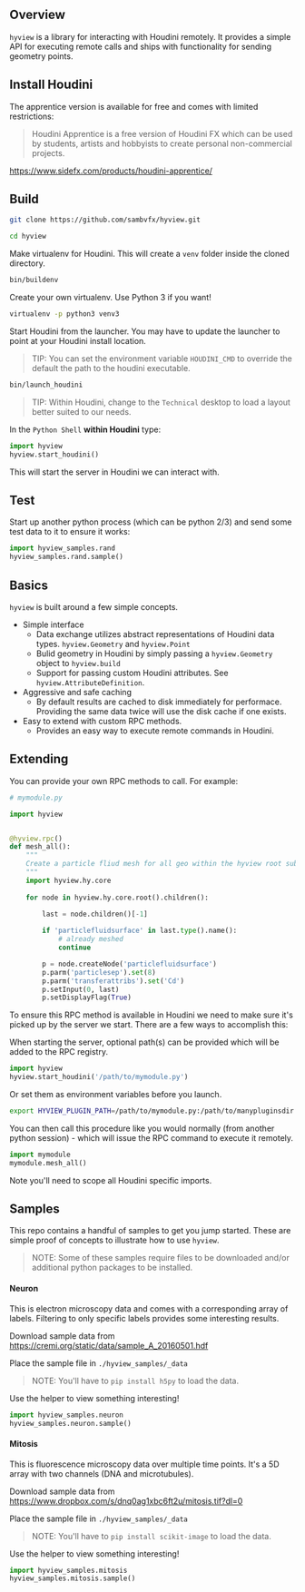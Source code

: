 ## Overview
`hyview` is a library for interacting with Houdini remotely. It provides a simple API for executing remote calls and ships with functionality for sending geometry points.

## Install Houdini
The apprentice version is available for free and comes with limited restrictions:

> Houdini Apprentice is a free version of Houdini FX which can be used by students, artists and hobbyists to create personal non-commercial projects. 

https://www.sidefx.com/products/houdini-apprentice/

## Build
```bash
git clone https://github.com/sambvfx/hyview.git
```

```bash
cd hyview
```

Make virtualenv for Houdini. This will create a `venv` folder inside the cloned directory.
```bash
bin/buildenv
```

Create your own virtualenv. Use Python 3 if you want!

```bash
virtualenv -p python3 venv3
```

Start Houdini from the launcher. You may have to update the launcher to point at your Houdini install location.

> TIP: You can set the environment variable `HOUDINI_CMD` to override the default the path to the houdini executable.

```bash
bin/launch_houdini
```

> TIP: Within Houdini, change to the `Technical` desktop to load a layout better suited to our needs.

In the `Python Shell` **within Houdini** type:

```python
import hyview
hyview.start_houdini()
```

This will start the server in Houdini we can interact with.

## Test

Start up another python process (which can be python 2/3) and send some test data to it to ensure it works:
```python
import hyview_samples.rand
hyview_samples.rand.sample()
```

## Basics

`hyview` is built around a few simple concepts.

- Simple interface
  - Data exchange utilizes abstract representations of Houdini data types. `hyview.Geometry` and `hyview.Point`
  - Bulid geometry in Houdini by simply passing a `hyview.Geometry` object to `hyview.build`
  - Support for passing custom Houdini attributes. See `hyview.AttributeDefinition`.
- Aggressive and safe caching
  - By default results are cached to disk immediately for performace. Providing the same data twice will use the disk cache if one exists.
- Easy to extend with custom RPC methods.
  - Provides an easy way to execute remote commands in Houdini.

## Extending

You can provide your own RPC methods to call. For example:

```python
# mymodule.py

import hyview


@hyview.rpc()
def mesh_all():
    """
    Create a particle fliud mesh for all geo within the hyview root subnet.
    """
    import hyview.hy.core
    
    for node in hyview.hy.core.root().children():

        last = node.children()[-1]
        
        if 'particlefluidsurface' in last.type().name():
            # already meshed
            continue

        p = node.createNode('particlefluidsurface')
        p.parm('particlesep').set(8)
        p.parm('transferattribs').set('Cd')
        p.setInput(0, last)
        p.setDisplayFlag(True)
```
To ensure this RPC method is available in Houdini we need to make sure it's picked up by the server we start. There are a few ways to accomplish this:

When starting the server, optional path(s) can be provided which will be added to the RPC registry.

```python
import hyview
hyview.start_houdini('/path/to/mymodule.py')
```

Or set them as environment variables before you launch.
 
```bash
export HYVIEW_PLUGIN_PATH=/path/to/mymodule.py:/path/to/manypluginsdir
```

You can then call this procedure like you would normally (from another python session) - which will issue the RPC command to execute it remotely.

```python
import mymodule
mymodule.mesh_all()
```

Note you'll need to scope all Houdini specific imports.

## Samples

This repo contains a handful of samples to get you jump started. These are simple proof of concepts to illustrate how to use `hyview`.

> NOTE: Some of these samples require files to be downloaded and/or additional python packages to be installed.

#### Neuron

This is electron microscopy data and comes with a corresponding array of labels. Filtering to only specific labels provides some interesting results.

Download sample data from https://cremi.org/static/data/sample_A_20160501.hdf

Place the sample file in `./hyview_samples/_data`

> NOTE: You'll have to `pip install h5py` to load the data.

Use the helper to view something interesting!

```python
import hyview_samples.neuron
hyview_samples.neuron.sample()
```

#### Mitosis

This is fluorescence microscopy data over multiple time points. It's a 5D array with two channels (DNA and microtubules).

Download sample data from https://www.dropbox.com/s/dnq0ag1xbc6ft2u/mitosis.tif?dl=0

Place the sample file in `./hyview_samples/_data`

> NOTE: You'll have to `pip install scikit-image` to load the data.

Use the helper to view something interesting!

```python
import hyview_samples.mitosis
hyview_samples.mitosis.sample()
```